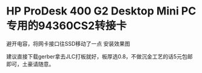 # HP ProDesk 400 G2 Desktop Mini PC专用的94360CS2转接卡
避开电容，将网卡接口往SSD移动了一点
安装效果图

建议直接下载gerber拿去JLC打板就好，板厚选0.8，不做沉金工艺的话5元包邮即可，土豪请随意。
